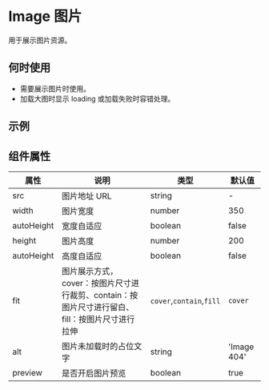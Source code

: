 # Image 图片

用于展示图片资源。

## 何时使用

- 需要展示图片时使用。
- 加载大图时显示 loading 或加载失败时容错处理。

## 示例

## 组件属性

| 属性       | 说明                                                                                           | 类型                     | 默认值      |
| ---------- | ---------------------------------------------------------------------------------------------- | ------------------------ | ----------- |
| src        | 图片地址 URL                                                                                   | string                   | -           |
| width      | 图片宽度                                                                                       | number                   | 350         |
| autoHeight | 宽度自适应                                                                                     | boolean                  | false       |
| height     | 图片高度                                                                                       | number                   | 200         |
| autoHeight | 高度自适应                                                                                     | boolean                  | false       |
| fit        | 图片展示方式，cover：按图片尺寸进行裁剪、contain：按图片尺寸进行留白、fill：按图片尺寸进行拉伸 | `cover`,`contain`,`fill` | `cover`     |
| alt        | 图片未加载时的占位文字                                                                         | string                   | 'Image 404' |
| preview    | 是否开启图片预览                                                                               | boolean                  | true        |
